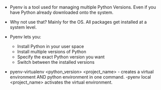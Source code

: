 - Pyenv is a tool used for managing multiple Python Versions. Even if you have Python already downloaded onto the system. 
- Why not use that? Mainly for the OS. All packages get installed at a system level. 
- Pyenv lets you:
	-  Install Python in your user space
	-  Install multiple versions of Python
	-  Specify the exact Python version you want
	-  Switch between the installed versions


- pyenv-virtualenv <python_version> <project_name> - creates a virtual environment AND python environment in one command. 
-pyenv local <project_name> activates the virtual environment.
